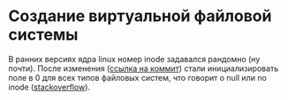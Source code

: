 # Создание виртуальной файловой системы

В ранних версиях ядра linux номер inode задавался рандомно (ну почти). После изменения ([ссылка на коммит](https://github.com/torvalds/linux/commit/edbb35cc6bdfc379a2968f17d479567650ddbb16)) стали инициализировать поле в 0 для всех типов файловых систем, что говорит о null или no inode ([stackoverflow](https://stackoverflow.com/questions/2099121/why-do-inode-numbers-start-from-1-and-not-0)).
